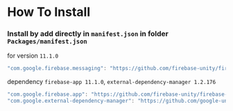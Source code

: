 # How To Install

### Install by add directly in `manifest.json` in folder `Packages/manifest.json`


for version `11.1.0`
```csharp
"com.google.firebase.messaging": "https://github.com/firebase-unity/firebase-messaging.git#11.1.0",
```


dependency `firebase-app 11.1.0`, `external-dependency-manager 1.2.176`
```csharp
"com.google.firebase.app": "https://github.com/firebase-unity/firebase-app.git#11.1.0",
"com.google.external-dependency-manager": "https://github.com/google-unity/external-dependency-manager.git#1.2.176",
```